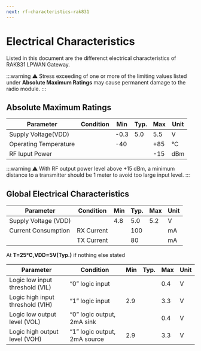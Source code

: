 ```yaml
---
next: rf-characteristics-rak831
---
```


# Electrical Characteristics

Listed in this document are the differenct electrical characteristics of RAK831 LPWAN Gateway.

:::warning
:warning: Stress exceeding of one or more of the limiting values listed under **Absolute Maximum Ratings** may cause permanent damage to the radio module.
:::

## Absolute Maximum Ratings

| Parameter | Condition | Min | Typ. | Max | Unit | 
| ---- | ---- | ---- | ---- | ---- | ---- | 
| Supply Voltage(VDD) |  | -0.3 | 5.0 | 5.5 | V | 
| Operating Temperature |  | -40 |  | +85 | ℃ | 
| RF Iuput Power |  |  |  | -15 | dBm | 


:::warning
:warning: With RF output power level above +15 dBm, a minimum distance to a transmitter should be 1 meter to avoid too large input level.
:::

## Global Electrical Characteristics

| Parameter | Condition | Min | Typ. | Max | Unit | 
| ---- | ---- | ---- | ---- | ---- | ---- | 
| Supply Voltage (VDD) |  | 4.8 | 5.0 | 5.2 | V | 
| Current Consumption | RX Current |  | 100 |  | mA | 
|  | TX Current |  | 80 |  | mA | 


At **T=25℃,VDD=5V(Typ.)** if nothing else stated

| Parameter | Condition | Min | Typ. | Max | Unit | 
| ---- | ---- | ---- | ---- | ---- | ---- | 
| Logic low input threshold (VIL) | “0” logic input |  |  | 0.4 | V | 
| Logic high input threshold (VIH) | “1” logic input | 2.9 |  | 3.3 | V | 
| Logic low output level (VOL) | “0” logic output, 2mA sink |  |  | 0.4 | V | 
| Logic high output level (VOH) | “1” logic output, 2mA source | 2.9 |  | 3.3 | V | 


